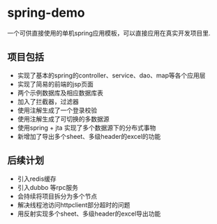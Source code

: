 # spring-demo
一个可供直接使用的单机spring应用模板，可以直接应用在真实开发项目里.
## 项目包括
-  实现了基本的spring的controller、service、dao、map等各个应用层
-  实现了简易的前端的jsp页面
-  两个示例数据库及相应数据库表
-  加入了拦截器，过滤器
-  使用注解生成了一个登录校验
-  使用注解生成了可切换的多数据源
-  使用spring + jta 实现了多个数据源下的分布式事物
-  新增加了导出多个sheet、多级header的excel的功能
## 后续计划
-  引入redis缓存
-  引入dubbo 等rpc服务
-  会持续将项目拆分为多个节点
-  解决线程池访问httpclient部分超时的问题
-  用反射实现多个sheet、多级header的excel导出功能

